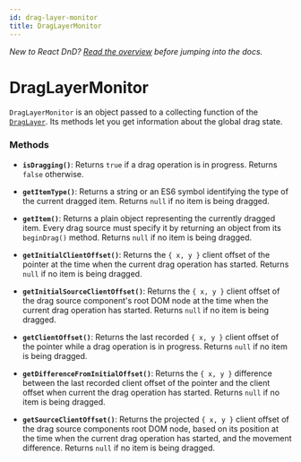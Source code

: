 ```yaml
---
id: drag-layer-monitor
title: DragLayerMonitor
---
```


_New to React DnD? [Read the overview](/docs/overview) before jumping into the docs._

# DragLayerMonitor

`DragLayerMonitor` is an object passed to a collecting function of the [`DragLayer`](/docs/api/drag-layer). Its methods let you get information about the global drag state.

### Methods

- **`isDragging()`**: Returns `true` if a drag operation is in progress. Returns `false` otherwise.

- **`getItemType()`**: Returns a string or an ES6 symbol identifying the type of the current dragged item. Returns `null` if no item is being dragged.

- **`getItem()`**: Returns a plain object representing the currently dragged item. Every drag source must specify it by returning an object from its `beginDrag()` method. Returns `null` if no item is being dragged.

- **`getInitialClientOffset()`**: Returns the `{ x, y }` client offset of the pointer at the time when the current drag operation has started. Returns `null` if no item is being dragged.

- **`getInitialSourceClientOffset()`**: Returns the `{ x, y }` client offset of the drag source component's root DOM node at the time when the current drag operation has started. Returns `null` if no item is being dragged.

- **`getClientOffset()`**: Returns the last recorded `{ x, y }` client offset of the pointer while a drag operation is in progress. Returns `null` if no item is being dragged.

- **`getDifferenceFromInitialOffset()`**: Returns the `{ x, y }` difference between the last recorded client offset of the pointer and the client offset when current the drag operation has started. Returns `null` if no item is being dragged.

- **`getSourceClientOffset()`**: Returns the projected `{ x, y }` client offset of the drag source components root DOM node, based on its position at the time when the current drag operation has started, and the movement difference. Returns `null` if no item is being dragged.
